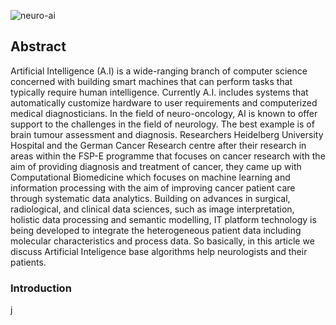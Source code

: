 ![neuro-ai](https://user-images.githubusercontent.com/94965887/147374554-efa9fb85-6df1-4bab-ae3e-cd4fef9e0248.jpeg)

## Abstract

Artificial Intelligence (A.I) is a wide-ranging branch of computer science concerned with building smart machines that can perform tasks that typically require human intelligence. Currently A.I. includes systems that automatically customize hardware to user requirements and computerized medical diagnosticians. In the field of neuro-oncology, AI is known to offer support to the challenges in the field of neurology. The best example is of brain tumour assessment and diagnosis. Researchers Heidelberg University Hospital and the German Cancer Research centre after their research in areas within the FSP-E programme that focuses on cancer research with the aim of providing diagnosis and treatment of cancer, they came up with Computational Biomedicine which focuses on machine learning and information processing with the aim of improving cancer patient care through systematic data analytics. Building on advances in surgical, radiological, and clinical data sciences, such as image interpretation, holistic data processing and semantic modelling, IT platform technology is being developed to integrate the heterogeneous patient data including molecular characteristics and process data. So basically, in this article we discuss Artificial Inteligence base algorithms help neurologists and their patients.

### Introduction
j
